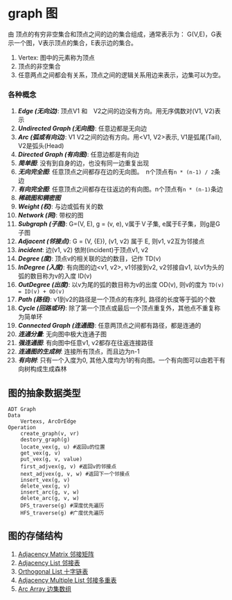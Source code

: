 # graph 图
由 顶点的有穷非空集合和顶点之间的边的集合组成，通常表示为： G(V,E)，G表示一个图，V表示顶点的集合，E表示边的集合。

1. Vertex: 图中的元素称为顶点
1. 顶点的非空集合
1. 任意两点之间都会有关系，顶点之间的逻辑关系用边来表示，边集可以为空。

### 各种概念
1. ***Edge (无向边)***: 顶点V1 和　V2之间的边没有方向。用无序偶数对(V1, V2)表示
1. ***Undirected Graph (无向图)***: 任意边都是无向边
1. ***Arc (弧或有向边)***: V1 V2之间的边有方向。用<V1, V2>表示, V1是弧尾(Tail), V2是弧头(Head)
1. ***Directed Graph (有向图)***: 任意边都是有向边
1. ***简单图***: 没有到自身的边，也没有同一边重复出现
1. ***无向完全图***: 任意顶点之间都存在边的无向图。　n个顶点有```n * (n-1) / 2```条边
1. ***有向完全图***: 任意顶点之间都存在往返边的有向图。n个顶点有```n * (n-1)```条边
1. ***稀疏图和稠密图***
1. ***Weight (权)***: 与边或弧有关的数
1. ***Network (网)***: 带权的图
1. ***Subgraph (子图)***: G=(V, E), g = (v, e), v属于Ｖ子集, e属于E子集，则g是G子图
1. ***Adjacent (邻接点)***: G = (V, {E}), (v1, v2) 属于 E, 则v1, v2互为邻接点
1. ***incident***: 边(v1, v2) 依附(incident)于顶点v1, v2
1. ***Degree (度)***: 顶点v的相关联的边的数目，记作 TD(v)
1. ***InDegree (入度)***: 有向图的边<v1, v2>, v1邻接到v2, v2邻接自v1, 以v1为头的弧的数目称为v的入度 ID(v)
1. ***OutDegree (出度)***: 以v为尾的弧的数目称为v的出度 OD(v), 则v的度为 ```TD(v) = ID(v) + OD(v)```
1. ***Path (路径)***: v1到v2的路径是一个顶点的有序列, 路径的长度等于弧的个数
1. ***Cycle (回路或环)***: 除了第一个顶点或最后一个顶点重复外，其他点不重复称为简单环
1. ***Connected Graph (连通图)***: 任意两顶点之间都有路径，都是连通的
1. ***连通分量***: 无向图中极大连通子图
1. ***强连通图***: 有向图中任意v1, v2都存在往返连接路径
1. ***连通图的生成树***: 连接所有顶点，而且边为n-1
1. ***有向树***: 只有一个入度为0, 其他入度均为1的有向图。一个有向图可以由若干有向树构成生成森林

## 图的抽象数据类型
```
ADT Graph
Data
    Vertexs, ArcOrEdge
Operation
    create_graph(v, vr)
    destory_graph(g)
    locate_vex(g, u) #返回u的位置
    get_vex(g, v)
    put_vex(g, v, value)
    first_adjvex(g, v) #返回v的邻接点
    next_adjvex(g, v, w) #返回下一个邻接点
    insert_vex(g, v)
    delete_vex(g, v)
    insert_arc(g, v, w)
    delete_arc(g, v, w)
    DFS_traverse(g) #深度优先遍历
    HFS_traverse(g) #广度优先遍历
```

## 图的存储结构
1. [Adjacency Matrix 邻接矩阵](https://github.com/sunhuachuang/algorithm-data-structure/blob/master/data-structure/graph/adjacency_matrix.py)
1. [Adjacency List 邻接表](https://github.com/sunhuachuang/algorithm-data-structure/blob/master/data-structure/graph/adjacency_list.py)
1. [Orthogonal List 十字链表](https://github.com/sunhuachuang/algorithm-data-structure/blob/master/data-structure/graph/orthogonal_list.py)
1. [Adjacency Multiple List 邻接多重表](https://github.com/sunhuachuang/algorithm-data-structure/blob/master/data-structure/graph/adjacency_multiple_list.py)
1. [Arc Array 边集数组](https://github.com/sunhuachuang/algorithm-data-structure/blob/master/data-structure/graph/arc_array.py)
